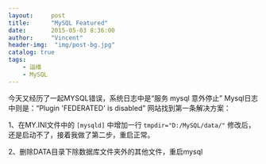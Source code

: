 ```yaml
---
layout:     post
title:      "MySQL Featured"
date:       2015-05-03 8:36:00
author:     "Vincent"
header-img:  "img/post-bg.jpg"
catalog: true
tags:
    - 运维
    - MySQL
---
```


今天又经历了一起MYSQL错误，系统日志中是“服务 mysql 意外停止” Mysql日志中则是：“Plugin 'FEDERATED' is disabled”
网站找到第一条解决方案：

1、在MY.INI文件中的 ```[mysqld]``` 中增加一行
```tmpdir="D:/MySQL/data/"```
修改后，还是启动不了，接着我做了第二步，重启正常。

2、删除DATA目录下除数据库文件夹外的其他文件，重启mysql
 



